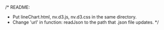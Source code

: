 /* README:
 * Put lineChart.html, nv.d3.js, nv.d3.css in the same directory.
 * Change 'url' in function: readJson to the path that .json file updates.
 */ 